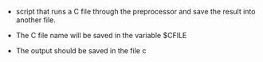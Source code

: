 - script that runs a C file through the preprocessor and save the result into another file.

- The C file name will be saved in the variable $CFILE
- The output should be saved in the file c
